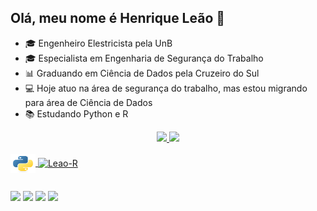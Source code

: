 ## Olá, meu nome é Henrique Leão 👋

- 🎓 Engenheiro Elestricista pela UnB
- 🎓 Especialista em Engenharia de Segurança do Trabalho
- 📊 Graduando em Ciência de Dados pela Cruzeiro do Sul
- 💻 Hoje atuo na área de segurança do trabalho, mas estou migrando para área de Ciência de Dados
- 📚 Estudando Python e R

<div align="center">
  <a href="https://github.com/Leao28">
  <img height="180em" src="https://github-readme-stats.vercel.app/api?username=leao28&show_icons=true&theme=chartreuse-dark&include_all_commits=true&count_private=false"/>
  <img height="180em" src="https://github-readme-stats.vercel.app/api/top-langs/?username=leao28&layout=compact&langs_count=7&theme=chartreuse-dark"/>
</div>
  
<div style="display: inline_block"><br>
  <img align="center" alt="Leao-Python" height="30" width="40" src="https://raw.githubusercontent.com/devicons/devicon/master/icons/python/python-original.svg">
  <img align="center" alt="Leao-R" height="30" width="40" src="https://cdn.jsdelivr.net/gh/devicons/devicon/icons/r/r-original.svg">
</div>

  ##
  <div> 
  <a href="https://www.linkedin.com/in/leao-menezes-h/" target="_blank"><img src="https://img.shields.io/badge/-LinkedIn-%230077B5?style=for-the-badge&logo=linkedin&logoColor=white" target="_blank"></a> 
  <a href = "mailto:leao.h.menezes@gmail.com"><img src="https://img.shields.io/badge/-Gmail-%23333?style=for-the-badge&logo=gmail&logoColor=white" target="_blank"></a>
  <a href="https://instagram.com/leao.h.menezes" target="_blank"><img src="https://img.shields.io/badge/-Instagram-%23E4405F?style=for-the-badge&logo=instagram&logoColor=white" target="_blank"></a>
 <a href="https://discord.gg/YRUCSHma" target="_blank"><img src="https://img.shields.io/badge/Discord-7289DA?style=for-the-badge&logo=discord&logoColor=white" target="_blank"></a> 
